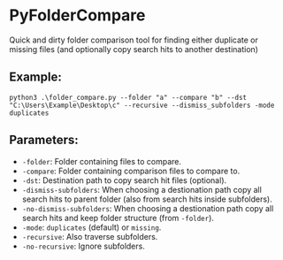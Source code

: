 # PyFolderCompare
Quick and dirty folder comparison tool for finding either duplicate or missing files (and optionally copy search hits to another destination)

## Example:
```
python3 .\folder_compare.py --folder "a" --compare "b" --dst "C:\Users\Example\Desktop\c" --recursive --dismiss_subfolders -mode duplicates
```

## Parameters:
- ``-folder``: Folder containing files to compare.
- ``-compare``: Folder containing comparison files to compare to.
- ``-dst``: Destination path to copy search hit files (optional).
- ``-dismiss-subfolders``: When choosing a destionation path copy all search hits to parent folder (also from search hits inside subfolders).
- ``-no-dismiss-subfolders``: When choosing a destionation path copy all search hits and keep folder structure (from ``-folder``).
- ``-mode``: ``duplicates`` (default) or ``missing``.
- ``-recursive``: Also traverse subfolders.
- ``-no-recursive``: Ignore subfolders.
